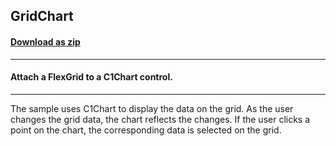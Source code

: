## GridChart
#### [Download as zip](https://minhaskamal.github.io/DownGit/#/home?url=https://github.com/GrapeCity/ComponentOne-WinForms-Samples/tree/master/NetFramework\FlexGrid\VB\GridChart)
____
#### Attach a FlexGrid to a C1Chart control.
____
The sample uses C1Chart to display the data on the grid. As the user changes the grid data, the chart reflects the changes. If the user clicks a point on the chart, the corresponding data is selected on the grid. 